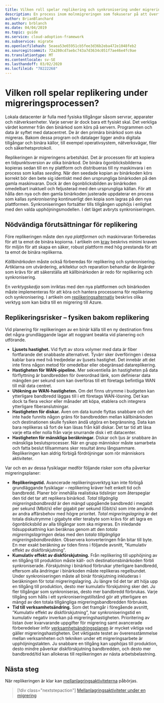 ```yaml
---
title: Vilken roll spelar replikering och synkronisering under migreringsprocessen?
description: En process inom molnmigreringen som fokuserar på att överföra arbetsbelastningar till molnet.
author: BrianBlanchard
ms.author: brblanch
ms.date: 04/04/2019
ms.topic: guide
ms.service: cloud-adoption-framework
ms.subservice: migrate
ms.openlocfilehash: 5eaea53e65951cb5fee3d36b2eba472e1048feb2
ms.sourcegitcommit: 72a280cd7aebc743a7d3634c051f7ae46e4fc9ae
ms.translationtype: MT
ms.contentlocale: sv-SE
ms.lasthandoff: 03/02/2020
ms.locfileid: "78222268"
---
```

<!-- markdownlint-disable MD026 -->

# <a name="what-role-does-replication-play-in-the-migration-process"></a>Vilken roll spelar replikering under migreringsprocessen?

Lokala datacenter är fulla med fysiska tillgångar såsom servrar, apparater och nätverksenheter. Varje server är dock bara ett fysiskt skal. Det verkliga värdet kommer från den binärkod som körs på servern. Programmen och data är syftet med datacentret. De är den primära binärkod som ska migreras. Bakom dessa program och datalager ligger andra digitala tillgångar och binära källor, till exempel operativsystem, nätverksvägar, filer och säkerhetsprotokoll.

Replikeringen är migreringens arbetshäst. Det är processen för att kopiera en tidpunktsversion av olika binärkod. De binära ögonblicksbilderna kopieras sedan till en ny plattform och distribueras till ny maskinvara i en process som kallas *seeding*. När den seedade kopian av binärkoden körs korrekt bör den bete sig identiskt med den ursprungliga binärkoden på den gamla maskinvaran. Dock är den ögonblicksbilden av binärkoden omedelbart inaktuell och feljusterad med den ursprungliga källan. För att hålla den nya och den gamla binärkoden justerade uppdaterar en process som kallas *synkronisering* kontinuerligt den kopia som lagras på den nya plattformen. Synkroniseringen fortsätter tills tillgången upphöjs i enlighet med den valda upphöjningsmodellen. I det läget avbryts synkroniseringen.

## <a name="required-prerequisites-to-replication"></a>Nödvändiga förutsättningar för replikering

Före replikeringen måste den *nya plattformen* och maskinvaran förberedas för att ta emot de binära kopiorna. I artikeln om [krav](../prerequisites/index.md) beskrivs minimi kraven för miljön för att skapa en säker, robust plattform med hög prestanda för att ta emot de binära replikerna.

*Källbinärkoden* måste också förberedas för replikering och synkronisering. Artiklarna om utvärdering, arkitektur och reparation behandlar de åtgärder som krävs för att säkerställa att källbinärkoden är redo för replikering och synkronisering.

En *verktygskedja* som inriktas med den nya plattformen och binärkoden måste implementeras för att köra och hantera processerna för replikering och synkronisering. I artikeln om [replikeringsalternativ](./replicate-options.md) beskrivs olika verktyg som kan bidra till en migrering till Azure.

## <a name="replication-risks---physics-of-replication"></a>Replikeringsrisker – fysiken bakom replikering

Vid planering för replikeringen av en binär källa till en ny destination finns det några grundläggande lagar att noggrant beakta vid planering och utförande.

- **Ljusets hastighet.** Vid flytt av stora volymer med data är fiber fortfarande det snabbaste alternativet. Tyvärr sker överföringen i dessa kablar bara med två tredjedelar av ljusets hastighet. Det innebär att det inte finns någon metod för omedelbar eller obegränsad datareplikering.
- **Hastigheten för WAN-pipeline.** Mer sekventiella än hastigheten på data förflyttning är bandbredden för överordnad länk, som definierar data mängden per sekund som kan överföras till ett företags befintliga WAN till mål data centret.
- **Utökning av WAN-hastigheten.** Om det finns utrymme i budgeten kan ytterligare bandbredd läggas till i ett företags WAN-lösning. Det kan dock ta flera veckor eller månader att köpa, etablera och integrera ytterligare fiberanslutningar.
- **Hastigheten för diskar.** Även om data kunde flyttas snabbare och det inte hade funnits någon gräns för bandbredden mellan källbinärkoden och destinationen skulle fysiken ändå utgöra en begränsning. Data kan bara replikeras så fort de kan läsas från käll diskar. Det tar tid att läsa varje etta eller nolla från varje snurrande disk i ett datacenter.
- **Hastigheten för mänskliga beräkningar.** Diskar och ljus är snabbare än mänskliga beslutsprocesser. När en grupp människor måste samarbeta och fatta beslut tillsammans sker resultat ännu långsammare. Replikeringen kan aldrig förbigå fördröjningar som rör människors aktiviteter.

Var och en av dessa fysiklagar medför följande risker som ofta påverkar migreringsplaner:

- **Replikeringstid.** Avancerade replikeringsverktyg kan inte förbigå grundläggande fysiklagar – replikering kräver helt enkelt tid och bandbredd. Planer bör innehålla realistiska tidslinjer som återspeglar den tid det tar att replikera binärkod. *Total tillgänglig migreringsbandbredd* är den mängd uppgående bandbredd i megabit per sekund (Mbit/s) eller gigabit per sekund (Gbit/s) som inte används av andra affärsbehov med högre prioritet. *Total migreringslagring* är det totala diskutrymme i gigabyte eller terabyte som krävs för att lagra en ögonblicksbild av alla tillgångar som ska migreras. En inledande tidsuppskattning kan beräknas genom att den *totala migreringslagringen* delas med den *totala tillgängliga migreringsbandbredden*. Observera konverteringen från bitar till byte. En mer exakt beräkning av tiden finns i följande avsnitt, ”Kumulativ effekt av diskförskjutning”.
- **Kumulativ effekt av diskförskjutning.** Från replikering till upphöjning av en tillgång till produktion måste käll- och destinationsbinärkoden förbli synkroniserade. *Förskjutning* i binärkod förbrukar ytterligare bandbredd, eftersom alla ändringar i binärkoden måste replikeras regelbundet. Under synkroniseringen måste all binär förskjutning inkluderas i beräkningen för total migreringslagring. Ju längre tid det tar att höja upp en tillgång till produktion, desto mer kumulativ förskjutning sker det. Ju fler tillgångar som synkroniseras, desto mer bandbredd förbrukas. Varje tillgång som hålls i ett synkroniseringstillstånd gör att ytterligare en mängd av den totala tillgängliga migreringsbandbredden förbrukas.
- **Tid till verksamhetsändring.** Som det framgår i föregående avsnitt, ”Kumulativ effekt av diskförskjutning”, har synkroniseringstid en kumulativ negativ inverkan på migreringshastigheten. Prioritering av listan över kvarvarande uppgifter för migrering samt avancerade förberedelser inför [verksamhetsändringsplanen](../optimize/business-change-plan.md) är mycket viktiga vad gäller migreringshastigheten. Det viktigaste testet av överensstämmelse mellan verksamheten och tekniken under ett migreringsarbete är upphöjningstakten. Ju snabbare en tillgång kan upphöjas till produktion, desto mindre påverkar diskförskjutning bandbredden, och desto mer bandbredd/tid kan allokeras till replikeringen av nästa arbetsbelastning.

## <a name="next-steps"></a>Nästa steg

När replikeringen är klar kan [mellanlagringsaktiviteterna](./stage.md) påbörjas.

> [!div class="nextstepaction"]
> [Mellanlagringsaktiviteter under en migrering](./stage.md)
